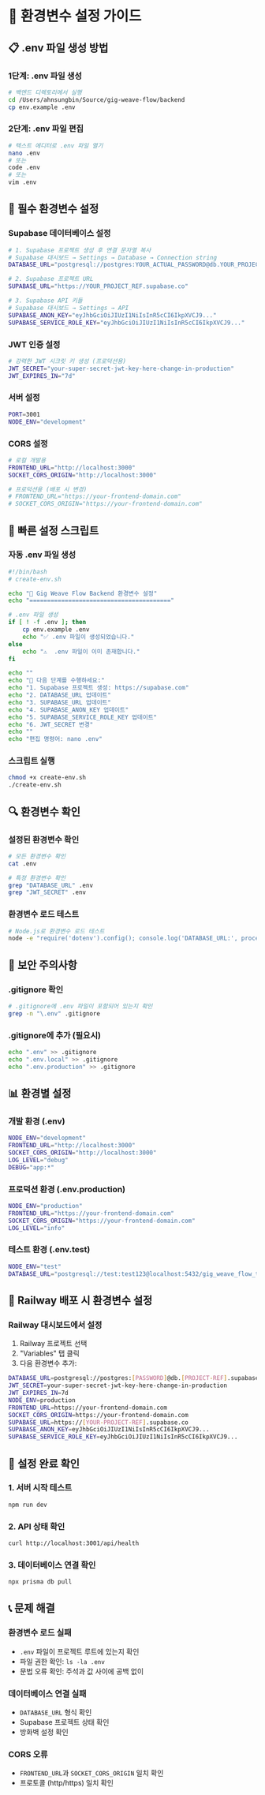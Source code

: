 # 🔧 환경변수 설정 가이드

## 📋 .env 파일 생성 방법

### 1단계: .env 파일 생성
```bash
# 백엔드 디렉토리에서 실행
cd /Users/ahnsungbin/Source/gig-weave-flow/backend
cp env.example .env
```

### 2단계: .env 파일 편집
```bash
# 텍스트 에디터로 .env 파일 열기
nano .env
# 또는
code .env
# 또는
vim .env
```

## 🔑 필수 환경변수 설정

### Supabase 데이터베이스 설정
```bash
# 1. Supabase 프로젝트 생성 후 연결 문자열 복사
# Supabase 대시보드 → Settings → Database → Connection string
DATABASE_URL="postgresql://postgres:YOUR_ACTUAL_PASSWORD@db.YOUR_PROJECT_REF.supabase.co:5432/postgres"

# 2. Supabase 프로젝트 URL
SUPABASE_URL="https://YOUR_PROJECT_REF.supabase.co"

# 3. Supabase API 키들
# Supabase 대시보드 → Settings → API
SUPABASE_ANON_KEY="eyJhbGciOiJIUzI1NiIsInR5cCI6IkpXVCJ9..."
SUPABASE_SERVICE_ROLE_KEY="eyJhbGciOiJIUzI1NiIsInR5cCI6IkpXVCJ9..."
```

### JWT 인증 설정
```bash
# 강력한 JWT 시크릿 키 생성 (프로덕션용)
JWT_SECRET="your-super-secret-jwt-key-here-change-in-production"
JWT_EXPIRES_IN="7d"
```

### 서버 설정
```bash
PORT=3001
NODE_ENV="development"
```

### CORS 설정
```bash
# 로컬 개발용
FRONTEND_URL="http://localhost:3000"
SOCKET_CORS_ORIGIN="http://localhost:3000"

# 프로덕션용 (배포 시 변경)
# FRONTEND_URL="https://your-frontend-domain.com"
# SOCKET_CORS_ORIGIN="https://your-frontend-domain.com"
```

## 🚀 빠른 설정 스크립트

### 자동 .env 파일 생성
```bash
#!/bin/bash
# create-env.sh

echo "🔧 Gig Weave Flow Backend 환경변수 설정"
echo "========================================"

# .env 파일 생성
if [ ! -f .env ]; then
    cp env.example .env
    echo "✅ .env 파일이 생성되었습니다."
else
    echo "⚠️  .env 파일이 이미 존재합니다."
fi

echo ""
echo "📝 다음 단계를 수행하세요:"
echo "1. Supabase 프로젝트 생성: https://supabase.com"
echo "2. DATABASE_URL 업데이트"
echo "3. SUPABASE_URL 업데이트"
echo "4. SUPABASE_ANON_KEY 업데이트"
echo "5. SUPABASE_SERVICE_ROLE_KEY 업데이트"
echo "6. JWT_SECRET 변경"
echo ""
echo "편집 명령어: nano .env"
```

### 스크립트 실행
```bash
chmod +x create-env.sh
./create-env.sh
```

## 🔍 환경변수 확인

### 설정된 환경변수 확인
```bash
# 모든 환경변수 확인
cat .env

# 특정 환경변수 확인
grep "DATABASE_URL" .env
grep "JWT_SECRET" .env
```

### 환경변수 로드 테스트
```bash
# Node.js로 환경변수 로드 테스트
node -e "require('dotenv').config(); console.log('DATABASE_URL:', process.env.DATABASE_URL ? '설정됨' : '설정 안됨');"
```

## 🚨 보안 주의사항

### .gitignore 확인
```bash
# .gitignore에 .env 파일이 포함되어 있는지 확인
grep -n "\.env" .gitignore
```

### .gitignore에 추가 (필요시)
```bash
echo ".env" >> .gitignore
echo ".env.local" >> .gitignore
echo ".env.production" >> .gitignore
```

## 📊 환경별 설정

### 개발 환경 (.env)
```bash
NODE_ENV="development"
FRONTEND_URL="http://localhost:3000"
SOCKET_CORS_ORIGIN="http://localhost:3000"
LOG_LEVEL="debug"
DEBUG="app:*"
```

### 프로덕션 환경 (.env.production)
```bash
NODE_ENV="production"
FRONTEND_URL="https://your-frontend-domain.com"
SOCKET_CORS_ORIGIN="https://your-frontend-domain.com"
LOG_LEVEL="info"
```

### 테스트 환경 (.env.test)
```bash
NODE_ENV="test"
DATABASE_URL="postgresql://test:test123@localhost:5432/gig_weave_flow_test"
```

## 🔧 Railway 배포 시 환경변수 설정

### Railway 대시보드에서 설정
1. Railway 프로젝트 선택
2. "Variables" 탭 클릭
3. 다음 환경변수 추가:

```bash
DATABASE_URL=postgresql://postgres:[PASSWORD]@db.[PROJECT-REF].supabase.co:5432/postgres
JWT_SECRET=your-super-secret-jwt-key-here-change-in-production
JWT_EXPIRES_IN=7d
NODE_ENV=production
FRONTEND_URL=https://your-frontend-domain.com
SOCKET_CORS_ORIGIN=https://your-frontend-domain.com
SUPABASE_URL=https://[YOUR-PROJECT-REF].supabase.co
SUPABASE_ANON_KEY=eyJhbGciOiJIUzI1NiIsInR5cCI6IkpXVCJ9...
SUPABASE_SERVICE_ROLE_KEY=eyJhbGciOiJIUzI1NiIsInR5cCI6IkpXVCJ9...
```

## 🎯 설정 완료 확인

### 1. 서버 시작 테스트
```bash
npm run dev
```

### 2. API 상태 확인
```bash
curl http://localhost:3001/api/health
```

### 3. 데이터베이스 연결 확인
```bash
npx prisma db pull
```

## 📞 문제 해결

### 환경변수 로드 실패
- `.env` 파일이 프로젝트 루트에 있는지 확인
- 파일 권한 확인: `ls -la .env`
- 문법 오류 확인: 주석과 값 사이에 공백 없이

### 데이터베이스 연결 실패
- `DATABASE_URL` 형식 확인
- Supabase 프로젝트 상태 확인
- 방화벽 설정 확인

### CORS 오류
- `FRONTEND_URL`과 `SOCKET_CORS_ORIGIN` 일치 확인
- 프로토콜 (http/https) 일치 확인
